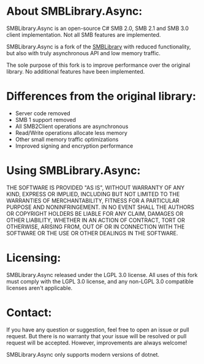 About SMBLibrary.Async:
=================
SMBLibrary.Async is an open-source C# SMB 2.0, SMB 2.1 and SMB 3.0 client implementation. Not all SMB features are implemented.

SMBLibrary.Async is a fork of the [SMBLibrary](https://github.com/TalAloni/SMBLibrary) with reduced functionality, but also with truly asynchronous API and low memory traffic.

The sole purpose of this fork is to improve performance over the original library. No additional features have been implemented.

Differences from the original library:
========
- Server code removed
- SMB 1 support removed
- All SMB2Client operations are asynchronous
- Read/Write operations allocate less memory
- Other small memory traffic optimizations
- Improved signing and encryption performance

Using SMBLibrary.Async:
=================
THE SOFTWARE IS PROVIDED "AS IS", WITHOUT WARRANTY OF ANY KIND, EXPRESS OR IMPLIED, INCLUDING BUT NOT LIMITED TO THE WARRANTIES OF MERCHANTABILITY, FITNESS FOR A PARTICULAR PURPOSE AND NONINFRINGEMENT. IN NO EVENT SHALL THE AUTHORS OR COPYRIGHT HOLDERS BE LIABLE FOR ANY CLAIM, DAMAGES OR OTHER LIABILITY, WHETHER IN AN ACTION OF CONTRACT, TORT OR OTHERWISE, ARISING FROM, OUT OF OR IN CONNECTION WITH THE SOFTWARE OR THE USE OR OTHER DEALINGS IN THE SOFTWARE.

Licensing:
==========
SMBLibrary.Async released under the LGPL 3.0 license. All uses of this fork must comply with the LGPL 3.0 license, and any non-LGPL 3.0 compatible licenses aren't applicable.

Contact:
========
If you have any question or suggestion, feel free to open an issue or pull request. But there is no warranty that your issue will be resolved or pull request will be accepted. However, improvements are always welcome!

SMBLibrary.Async only supports modern versions of dotnet.
